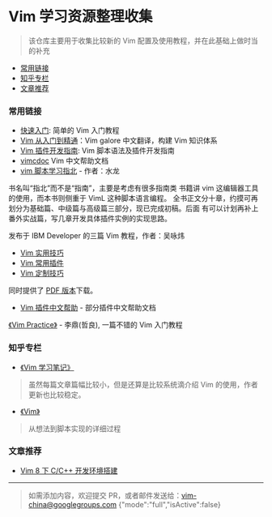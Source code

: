 # Vim 学习资源整理收集

> 该仓库主要用于收集比较新的 Vim 配置及使用教程，并在此基础上做时当的补充

<!-- vim-markdown-toc GFM -->

- [常用链接](#常用链接)
- [知乎专栏](#知乎专栏)
- [文章推荐](#文章推荐)

<!-- vim-markdown-toc -->

### 常用链接

- [快速入门](quick-start-guide.md): 简单的 Vim 入门教程
- [Vim 从入门到精通](https://github.com/wsdjeg/vim-galore-zh_cn)：Vim galore 中文翻译，构建 Vim 知识体系
- [Vim 插件开发指南](https://github.com/wsdjeg/vim-plugin-dev-guide): Vim 脚本语法及插件开发指南
- [vimcdoc](https://github.com/yianwillis/vimcdoc) Vim 中文帮助文档
- [vim 脚本学习指北](https://github.com/lymslive/vimllearn/blob/master/content.md) - 作者：水龙

书名叫“指北”而不是“指南”，主要是考虑有很多指南类 书籍讲 vim 这编辑器工具的使用，而本书则侧重于 VimL 这种脚本语言编程。
全书正文分十章，约摸可再划分为基础篇、中级篇与高级篇三部分，现已完成初稿。后面 有可以计划再补上番外实战篇，写几章开发具体插件实例的实现思路。

发布于 IBM Developer 的三篇 Vim 教程，作者：吴咏炜

- [Vim 实用技巧](http://www.ibm.com/developerworks/cn/linux/l-tip-vim1/)
- [Vim 常用插件](http://www.ibm.com/developerworks/cn/linux/l-tip-vim2/)
- [Vim 定制技巧](http://www.ibm.com/developerworks/cn/linux/l-tip-vim3/)

同时提供了 [PDF 版本](http://wyw.dcweb.cn/download.asp?path=vim&file=VimArticle.pdf)下载。

- [Vim 插件中文帮助](https://github.com/vimcn) - 部分插件中文帮助文档

[《Vim Practice》](https://github.com/oldratlee/vim-practice) - 李鼎(哲良), 一篇不错的 Vim 入门教程

### 知乎专栏

- [《Vim 学习笔记》](https://zhuanlan.zhihu.com/learn-vim)

> 虽然每篇文章篇幅比较小，但是还算是比较系统滴介绍 Vim 的使用，作者更新也比较稳定。

- [《Vim》](https://zhuanlan.zhihu.com/vimrc)

> 从想法到脚本实现的详细过程

### 文章推荐

- [Vim 8 下 C/C++ 开发环境搭建](http://www.skywind.me/blog/archives/2084)


---

> 如需添加内容，欢迎提交 PR，或者邮件发送给：vim-china@googlegroups.com
{"mode":"full","isActive":false}
